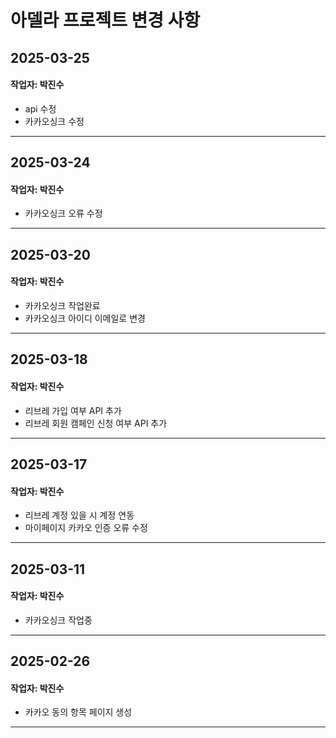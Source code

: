 # 아델라 프로젝트 변경 사항

## 2025-03-25

#### 작업자: 박진수

- api 수정
- 카카오싱크 수정

---

## 2025-03-24

#### 작업자: 박진수

- 카카오싱크 오류 수정

---

## 2025-03-20

#### 작업자: 박진수

- 카카오싱크 작업완료
- 카카오싱크 아이디 이메일로 변경

---

## 2025-03-18

#### 작업자: 박진수

- 리브레 가입 여부 API 추가
- 리브레 회원 캠페인 신청 여부 API 추가

---


## 2025-03-17

#### 작업자: 박진수

- 리브레 계정 있을 시 계정 연동
- 마이페이지 카카오 인증 오류 수정

---

## 2025-03-11

#### 작업자: 박진수

- 카카오싱크 작업중

---

## 2025-02-26

#### 작업자: 박진수

- 카카오 동의 항목 페이지 생성

---